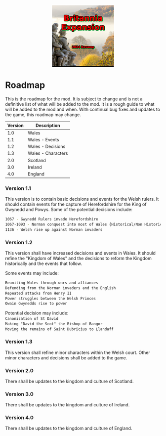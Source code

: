 <div align="center">
  <a href="https://github.com/aerh3f01/Britannia_CK3_Revival">
    <img src="britanniaexpansion_updated.png" alt="Logo" height="200">
  </a>
</div>

# Roadmap

This is the roadmap for the mod. It is subject to change and is not a definitive list of what will be added to the mod. It is a rough guide to what will be added to the mod and when.
With continual bug fixes and updates to the game, this roadmap may change.

| Version | Description |
| ------- | ----------- |
| 1.0     | Wales       |
| 1.1     | Wales - Events |
| 1.2     | Wales - Decisions |
| 1.3     | Wales - Characters |
| 2.0     | Scotland |
| 3.0     | Ireland |
| 4.0     | England |

### Version 1.1

This version is to contain basic decisions and events for the Welsh rulers. It should contain events for the capture of Herefordshire for the King of Gwynedd and Powys. 
Some of the potential decisions include:
```sh
1067 - Gwynedd Rulers invade Herefordshire
1067-1093 - Norman conquest into most of Wales {Historical/Non Historical Combatance}
1136 - Welsh rise up against Norman invaders 
```

### Version 1.2

This version shall have increased decisions and events in Wales. It should refine the "Kingdom of Wales" and the decisions to reform the Kingdom historically and the events that follow.

Some events may include:
```sh
Reuniting Wales through wars and alliances
Defending from the Norman invaders and the English
Repeated attacks from Henry II
Power struggles between the Welsh Princes
Owain Gwynedds rise to power
```

 Potential decision may include:<br>
 `Canonization of St David`<br>
 `Making "David the Scot" the Bishop of Bangor`<br>
 `Moving the remains of Saint Dubricius to Llandaff`

### Version 1.3

This version shall refine minor characters within the Welsh court. Other minor characters and decisions shall be added to the game.



### Version 2.0

There shall be updates to the kingdom and culture of Scotland.

### Version 3.0

There shall be updates to the kingdom and culture of Ireland.

### Version 4.0

There shall be updates to the kingdom and culture of England.

